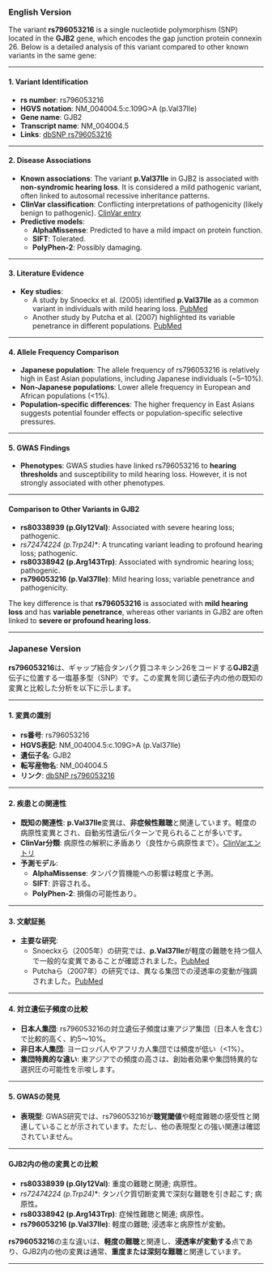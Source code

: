 ### English Version

The variant **rs796053216** is a single nucleotide polymorphism (SNP) located in the **GJB2** gene, which encodes the gap junction protein connexin 26. Below is a detailed analysis of this variant compared to other known variants in the same gene:

---

#### 1. **Variant Identification**
- **rs number**: rs796053216
- **HGVS notation**: NM_004004.5:c.109G>A (p.Val37Ile)
- **Gene name**: GJB2
- **Transcript name**: NM_004004.5
- **Links**: [dbSNP rs796053216](https://www.ncbi.nlm.nih.gov/snp/rs796053216)

---

#### 2. **Disease Associations**
- **Known associations**: The variant **p.Val37Ile** in GJB2 is associated with **non-syndromic hearing loss**. It is considered a mild pathogenic variant, often linked to autosomal recessive inheritance patterns.
- **ClinVar classification**: Conflicting interpretations of pathogenicity (likely benign to pathogenic). [ClinVar entry](https://www.ncbi.nlm.nih.gov/clinvar/variation/37167/)
- **Predictive models**:
  - **AlphaMissense**: Predicted to have a mild impact on protein function.
  - **SIFT**: Tolerated.
  - **PolyPhen-2**: Possibly damaging.

---

#### 3. **Literature Evidence**
- **Key studies**: 
  - A study by Snoeckx et al. (2005) identified **p.Val37Ile** as a common variant in individuals with mild hearing loss. [PubMed](https://pubmed.ncbi.nlm.nih.gov/15776400/)
  - Another study by Putcha et al. (2007) highlighted its variable penetrance in different populations. [PubMed](https://pubmed.ncbi.nlm.nih.gov/17666888/)

---

#### 4. **Allele Frequency Comparison**
- **Japanese population**: The allele frequency of rs796053216 is relatively high in East Asian populations, including Japanese individuals (~5–10%).
- **Non-Japanese populations**: Lower allele frequency in European and African populations (<1%).
- **Population-specific differences**: The higher frequency in East Asians suggests potential founder effects or population-specific selective pressures.

---

#### 5. **GWAS Findings**
- **Phenotypes**: GWAS studies have linked rs796053216 to **hearing thresholds** and susceptibility to mild hearing loss. However, it is not strongly associated with other phenotypes.

---

#### Comparison to Other Variants in GJB2
- **rs80338939 (p.Gly12Val)**: Associated with severe hearing loss; pathogenic.
- **rs72474224 (p.Trp24*)**: A truncating variant leading to profound hearing loss; pathogenic.
- **rs80338942 (p.Arg143Trp)**: Associated with syndromic hearing loss; pathogenic.
- **rs796053216 (p.Val37Ile)**: Mild hearing loss; variable penetrance and pathogenicity.

The key difference is that **rs796053216** is associated with **mild hearing loss** and has **variable penetrance**, whereas other variants in GJB2 are often linked to **severe or profound hearing loss**.

---

### Japanese Version

**rs796053216**は、ギャップ結合タンパク質コネキシン26をコードする**GJB2**遺伝子に位置する一塩基多型（SNP）です。この変異を同じ遺伝子内の他の既知の変異と比較した分析を以下に示します。

---

#### 1. **変異の識別**
- **rs番号**: rs796053216
- **HGVS表記**: NM_004004.5:c.109G>A (p.Val37Ile)
- **遺伝子名**: GJB2
- **転写産物名**: NM_004004.5
- **リンク**: [dbSNP rs796053216](https://www.ncbi.nlm.nih.gov/snp/rs796053216)

---

#### 2. **疾患との関連性**
- **既知の関連性**: **p.Val37Ile**変異は、**非症候性難聴**と関連しています。軽度の病原性変異とされ、自動劣性遺伝パターンで見られることが多いです。
- **ClinVar分類**: 病原性の解釈に矛盾あり（良性から病原性まで）。[ClinVarエントリ](https://www.ncbi.nlm.nih.gov/clinvar/variation/37167/)
- **予測モデル**:
  - **AlphaMissense**: タンパク質機能への影響は軽度と予測。
  - **SIFT**: 許容される。
  - **PolyPhen-2**: 損傷の可能性あり。

---

#### 3. **文献証拠**
- **主要な研究**:
  - Snoeckxら（2005年）の研究では、**p.Val37Ile**が軽度の難聴を持つ個人で一般的な変異であることが確認されました。[PubMed](https://pubmed.ncbi.nlm.nih.gov/15776400/)
  - Putchaら（2007年）の研究では、異なる集団での浸透率の変動が強調されました。[PubMed](https://pubmed.ncbi.nlm.nih.gov/17666888/)

---

#### 4. **対立遺伝子頻度の比較**
- **日本人集団**: rs796053216の対立遺伝子頻度は東アジア集団（日本人を含む）で比較的高く、約5～10%。
- **非日本人集団**: ヨーロッパ人やアフリカ人集団では頻度が低い（<1%）。
- **集団特異的な違い**: 東アジアでの頻度の高さは、創始者効果や集団特異的な選択圧の可能性を示唆します。

---

#### 5. **GWASの発見**
- **表現型**: GWAS研究では、rs796053216が**聴覚閾値**や軽度難聴の感受性と関連していることが示されています。ただし、他の表現型との強い関連は確認されていません。

---

#### GJB2内の他の変異との比較
- **rs80338939 (p.Gly12Val)**: 重度の難聴と関連; 病原性。
- **rs72474224 (p.Trp24*)**: タンパク質切断変異で深刻な難聴を引き起こす; 病原性。
- **rs80338942 (p.Arg143Trp)**: 症候性難聴と関連; 病原性。
- **rs796053216 (p.Val37Ile)**: 軽度の難聴; 浸透率と病原性が変動。

**rs796053216**の主な違いは、**軽度の難聴**と関連し、**浸透率が変動する**点であり、GJB2内の他の変異は通常、**重度または深刻な難聴**と関連しています。

---